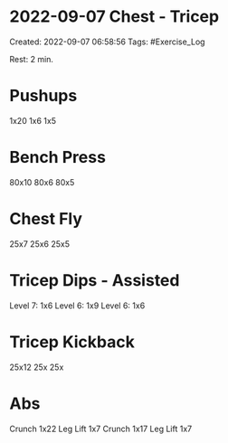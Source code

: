 # 2022-09-07 Chest - Tricep
Created: 2022-09-07 06:58:56
Tags: #Exercise_Log 


Rest: 2 min.

# Pushups
1x20
1x6
1x5

# Bench Press
80x10
80x6
80x5

# Chest Fly
25x7
25x6
25x5
  
# Tricep Dips - Assisted
Level 7: 1x6
Level 6: 1x9
Level 6: 1x6
  
# Tricep Kickback
25x12
25x
25x

# Abs
Crunch 1x22
Leg Lift 1x7
Crunch 1x17
Leg Lift 1x7



